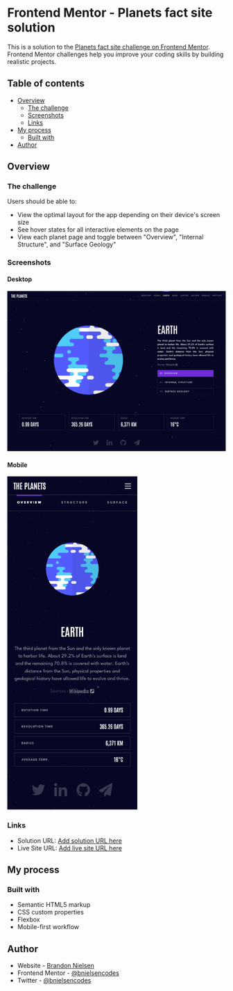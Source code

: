 # Frontend Mentor - Planets fact site solution

This is a solution to the [Planets fact site challenge on Frontend Mentor](https://www.frontendmentor.io/challenges/planets-fact-site-gazqN8w_f). Frontend Mentor challenges help you improve your coding skills by building realistic projects.

## Table of contents

- [Overview](#overview)
  - [The challenge](#the-challenge)
  - [Screenshots](#screenshot)
  - [Links](#links)
- [My process](#my-process)
  - [Built with](#built-with)
- [Author](#author)

## Overview

### The challenge

Users should be able to:

- View the optimal layout for the app depending on their device's screen size
- See hover states for all interactive elements on the page
- View each planet page and toggle between "Overview", "Internal Structure", and "Surface Geology"

### Screenshots

#### Desktop

![screenshot of Planet Facts desktop website](assets/img/screenshots/Planet_Facts.png)

#### Mobile

<img src="assets/img/screenshots/Planet_Facts_Mobile.png" alt="screenshot of Planet Facts mobile website" width="300">

### Links

- Solution URL: [Add solution URL here](https://your-solution-url.com)
- Live Site URL: [Add live site URL here](https://your-live-site-url.com)

## My process

### Built with

- Semantic HTML5 markup
- CSS custom properties
- Flexbox
- Mobile-first workflow

## Author

- Website - [Brandon Nielsen](https://www.bnielsen.dev)
- Frontend Mentor - [@bnielsencodes](https://www.frontendmentor.io/profile/bnielsencodes)
- Twitter - [@bnielsencodes](https://twitter.com/bnielsencodes)
